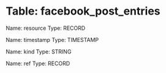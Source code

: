 Table: facebook_post_entries
============================

Name: resource
Type: RECORD

Name: timestamp
Type: TIMESTAMP

Name: kind
Type: STRING

Name: ref
Type: RECORD


